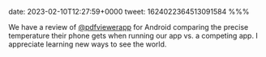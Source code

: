 date: 2023-02-10T12:27:59+0000
tweet: 1624022364513091584
%%%

We have a review of [@pdfviewerapp](https://twitter.com/pdfviewerapp) for Android comparing the precise temperature their phone gets when running our app vs. a competing app. I appreciate learning new ways to see the world.
